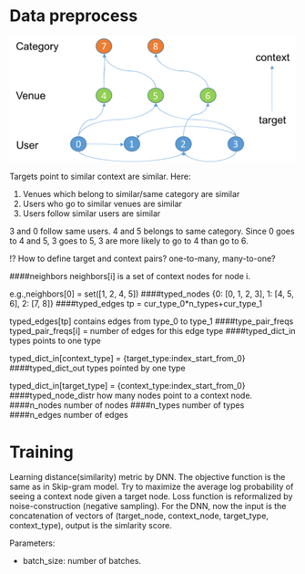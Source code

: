 # Data preprocess
![Design Document](pictures/syn_venue.png)

Targets point to similar context are similar.
Here:

1. Venues which belong to similar/same category are similar
2. Users who go to similar venues are similar
3. Users follow similar users are similar

3 and 0 follow same users. 4 and 5 belongs to same category. Since 0 goes to 4 and 5, 3 goes to 5, 3 are more likely to go to 4 than go to 6.

!? How to define target and context pairs? one-to-many, many-to-one?

####neighbors
neighbors[i] is a set of context nodes for node i.

e.g.,neighbors[0] = set([1, 2, 4, 5])
####typed_nodes
{0: [0, 1, 2, 3], 1: [4, 5, 6], 2: [7, 8]}
####typed_edges
tp = cur_type_0*n_types+cur_type_1

typed_edges[tp] contains edges from type_0 to type_1
####type_pair_freqs
typed_pair_freqs[i] = number of edges for this edge type
####typed_dict_in
types points to one type

typed_dict_in[context_type] = {target_type:index_start_from_0}
####typed_dict_out
types pointed by one type

typed_dict_in[target_type] = {context_type:index_start_from_0}
####typed_node_distr
how many nodes point to a context node.
####n_nodes
number of nodes
####n_types
number of types
####n_edges
number of edges

# Training
Learning distance(similarity) metric by DNN.
The objective function is the same as in Skip-gram model. Try to maximize the average log probability of seeing a context node given a target node. Loss function is reformalized by noise-construction (negative sampling). 
For the DNN, now the input is the concatenation of vectors of (target_node, context_node, target_type, context_type), output is the simlarity score.

Parameters:

* batch_size: number of batches.
